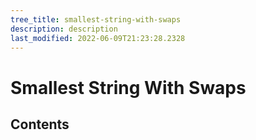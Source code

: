 ```yaml
---
tree_title: smallest-string-with-swaps
description: description
last_modified: 2022-06-09T21:23:28.2328
---
```


# Smallest String With Swaps

## Contents
